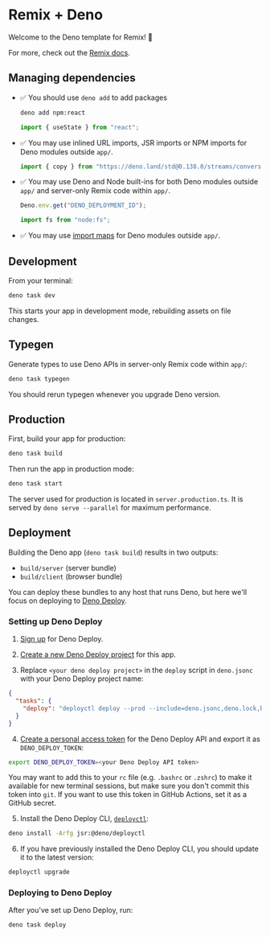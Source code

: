 # Remix + Deno

Welcome to the Deno template for Remix! 🦕

For more, check out the [Remix docs](https://remix.run/docs).

## Managing dependencies

- ✅ You should use `deno add` to add packages
  ```sh
  deno add npm:react
  ```
  ```ts
  import { useState } from "react";
  ```
- ✅ You may use inlined URL imports, JSR imports or NPM imports for Deno
  modules outside `app/`.
  ```ts
  import { copy } from "https://deno.land/std@0.138.0/streams/conversion.ts";
  ```
- ✅ You may use Deno and Node built-ins for both Deno modules outside `app/`
  and server-only Remix code within `app/`.
  ```ts filename=app/entry.server.tsx
  Deno.env.get("DENO_DEPLOYMENT_ID");
  ```
  ```ts filename=app/entry.server.tsx
  import fs from "node:fs";
  ```
- ✅ You may use
  [import maps](https://docs.deno.com/runtime/manual/basics/import_maps) for
  Deno modules outside `app/`.

## Development

From your terminal:

```sh
deno task dev
```

This starts your app in development mode, rebuilding assets on file changes.

## Typegen

Generate types to use Deno APIs in server-only Remix code within `app/`:

```sh
deno task typegen
```

You should rerun typegen whenever you upgrade Deno version.

## Production

First, build your app for production:

```sh
deno task build
```

Then run the app in production mode:

```sh
deno task start
```

The server used for production is located in `server.production.ts`. It is
served by `deno serve --parallel` for maximum performance.

## Deployment

Building the Deno app (`deno task build`) results in two outputs:

- `build/server` (server bundle)
- `build/client` (browser bundle)

You can deploy these bundles to any host that runs Deno, but here we'll focus on
deploying to [Deno Deploy](https://deno.com/deploy).

### Setting up Deno Deploy

1. [Sign up](https://dash.deno.com/signin) for Deno Deploy.

2. [Create a new Deno Deploy project](https://dash.deno.com/new) for this app.

3. Replace `<your deno deploy project>` in the `deploy` script in `deno.jsonc`
   with your Deno Deploy project name:

```json filename=deno.jsonc
{
  "tasks": {
    "deploy": "deployctl deploy --prod --include=deno.jsonc,deno.lock,build,server.production.ts --project=<your deno deploy project> ./server.production.ts"
  }
}
```

4. [Create a personal access token](https://dash.deno.com/account) for the Deno
   Deploy API and export it as `DENO_DEPLOY_TOKEN`:

```sh
export DENO_DEPLOY_TOKEN=<your Deno Deploy API token>
```

You may want to add this to your `rc` file (e.g. `.bashrc` or `.zshrc`) to make
it available for new terminal sessions, but make sure you don't commit this
token into `git`. If you want to use this token in GitHub Actions, set it as a
GitHub secret.

5. Install the Deno Deploy CLI,
   [`deployctl`](https://github.com/denoland/deployctl):

```sh
deno install -Arfg jsr:@deno/deployctl
```

6. If you have previously installed the Deno Deploy CLI, you should update it to
   the latest version:

```sh
deployctl upgrade
```

### Deploying to Deno Deploy

After you've set up Deno Deploy, run:

```sh
deno task deploy
```
